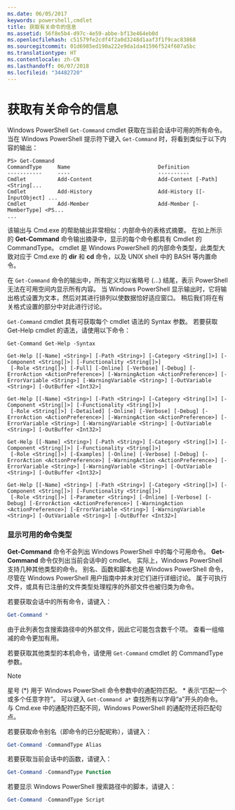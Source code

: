 ```yaml
---
ms.date: 06/05/2017
keywords: powershell,cmdlet
title: 获取有关命令的信息
ms.assetid: 56f8e5b4-d97c-4e59-abbe-bf13e464eb0d
ms.openlocfilehash: c51579fe2cdf4f2a0d3248d1aaf3f1f9cac83868
ms.sourcegitcommit: 01d6985ed190a222e9da1da41596f524f607a5bc
ms.translationtype: HT
ms.contentlocale: zh-CN
ms.lasthandoff: 06/07/2018
ms.locfileid: "34482720"
---
```

# <a name="getting-information-about-commands"></a>获取有关命令的信息
Windows PowerShell `Get-Command` cmdlet 获取在当前会话中可用的所有命令。 当在 Windows PowerShell 提示符下键入 `Get-Command` 时，将看到类似于以下内容的输出：

```
PS> Get-Command
CommandType     Name                            Definition
-----------     ----                            ----------
Cmdlet          Add-Content                     Add-Content [-Path] <String[...
Cmdlet          Add-History                     Add-History [[-InputObject] ...
Cmdlet          Add-Member                      Add-Member [-MemberType] <PS...
...
```

该输出与 Cmd.exe 的帮助输出非常相似：内部命令的表格式摘要。 在如上所示的 **Get-Command** 命令输出摘录中，显示的每个命令都具有 Cmdlet 的 CommandType。 cmdlet 是 Windows PowerShell 的内部命令类型，此类型大致对应于 Cmd.exe 的 **dir** 和 **cd** 命令，以及 UNIX shell 中的 BASH 等内置命令。

在 `Get-Command` 命令的输出中，所有定义均以省略号 (...) 结尾，表示 PowerShell 无法在可用空间内显示所有内容。 当 Windows PowerShell 显示输出时，它将输出格式设置为文本，然后对其进行排列以使数据恰好适应窗口。 稍后我们将在有关格式设置的部分中对此进行讨论。

`Get-Command` cmdlet 具有可获取每个 cmdlet 语法的 Syntax 参数。 若要获取 Get-Help cmdlet 的语法，请使用以下命令：

```
Get-Command Get-Help -Syntax

Get-Help [[-Name] <String>] [-Path <String>] [-Category <String[]>] [-Component <String[]>] [-Functionality <String[]>]
 [-Role <String[]>] [-Full] [-Online] [-Verbose] [-Debug] [-ErrorAction <ActionPreference>] [-WarningAction <ActionPreference>] [-ErrorVariable <String>] [-WarningVariable <String>] [-OutVariable <String>] [-OutBuffer <Int32>]

Get-Help [[-Name] <String>] [-Path <String>] [-Category <String[]>] [-Component <String[]>] [-Functionality <String[]>]
 [-Role <String[]>] [-Detailed] [-Online] [-Verbose] [-Debug] [-ErrorAction <ActionPreference>] [-WarningAction <ActionPreference>] [-ErrorVariable <String>] [-WarningVariable <String>] [-OutVariable <String>] [-OutBuffer <Int32>]

Get-Help [[-Name] <String>] [-Path <String>] [-Category <String[]>] [-Component <String[]>] [-Functionality <String[]>]
 [-Role <String[]>] [-Examples] [-Online] [-Verbose] [-Debug] [-ErrorAction <ActionPreference>] [-WarningAction <ActionPreference>] [-ErrorVariable <String>] [-WarningVariable <String>] [-OutVariable <String>] [-OutBuffer <Int32>]

Get-Help [[-Name] <String>] [-Path <String>] [-Category <String[]>] [-Component <String[]>] [-Functionality <String[]>]
 [-Role <String[]>] [-Parameter <String>] [-Online] [-Verbose] [-Debug] [-ErrorAction <ActionPreference>] [-WarningAction <ActionPreference>] [-ErrorVariable <String>] [-WarningVariable <String>] [-OutVariable <String>] [-OutBuffer <Int32>]
```

### <a name="displaying-available-command-types"></a>显示可用的命令类型
**Get-Command** 命令不会列出 Windows PowerShell 中的每个可用命令。 **Get-Command** 命令仅列出当前会话中的 cmdlet。 实际上，Windows PowerShell 支持几种其他类型的命令。 别名、函数和脚本也是 Windows PowerShell 命令，尽管在 Windows PowerShell 用户指南中并未对它们进行详细讨论。 属于可执行文件，或具有已注册的文件类型处理程序的外部文件也被归类为命令。

若要获取会话中的所有命令，请键入：

```powershell
Get-Command *
```

由于此列表包含搜索路径中的外部文件，因此它可能包含数千个项。 查看一组缩减的命令更加有用。

若要获取其他类型的本机命令，请使用 `Get-Command` cmdlet 的 CommandType 参数。

> [!NOTE]
> 星号 (\*) 用于 Windows PowerShell 命令参数中的通配符匹配。 \* 表示“匹配一个或多个任意字符”。 可以键入 `Get-Command a*` 查找所有以字母“a”开头的命令。 与 Cmd.exe 中的通配符匹配不同，Windows PowerShell 的通配符还将匹配句点。

若要获取命令别名（即命令的已分配昵称），请键入：

```powershell
Get-Command -CommandType Alias
```

若要获取当前会话中的函数，请键入：

```powershell
Get-Command -CommandType Function
```

若要显示 Windows PowerShell 搜索路径中的脚本，请键入：

```powershell
Get-Command -CommandType Script
```
